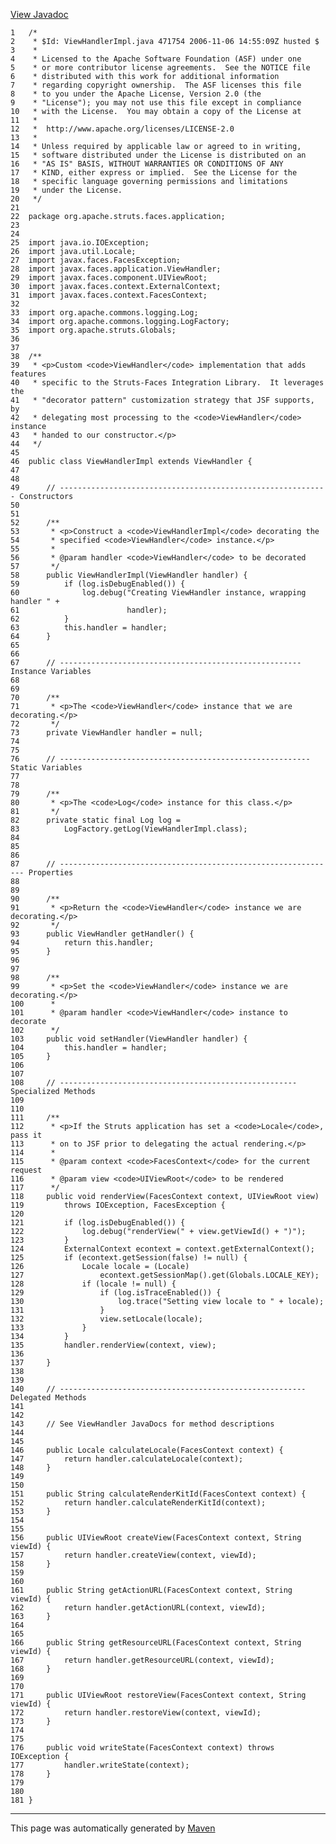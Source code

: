 [View Javadoc](../../../../../../apidocs/org/apache/struts/faces/application/ViewHandlerImpl.html.md)


    1   /*
    2    * $Id: ViewHandlerImpl.java 471754 2006-11-06 14:55:09Z husted $
    3    *
    4    * Licensed to the Apache Software Foundation (ASF) under one
    5    * or more contributor license agreements.  See the NOTICE file
    6    * distributed with this work for additional information
    7    * regarding copyright ownership.  The ASF licenses this file
    8    * to you under the Apache License, Version 2.0 (the
    9    * "License"); you may not use this file except in compliance
    10   * with the License.  You may obtain a copy of the License at
    11   *
    12   *  http://www.apache.org/licenses/LICENSE-2.0
    13   *
    14   * Unless required by applicable law or agreed to in writing,
    15   * software distributed under the License is distributed on an
    16   * "AS IS" BASIS, WITHOUT WARRANTIES OR CONDITIONS OF ANY
    17   * KIND, either express or implied.  See the License for the
    18   * specific language governing permissions and limitations
    19   * under the License.
    20   */
    21  
    22  package org.apache.struts.faces.application;
    23  
    24  
    25  import java.io.IOException;
    26  import java.util.Locale;
    27  import javax.faces.FacesException;
    28  import javax.faces.application.ViewHandler;
    29  import javax.faces.component.UIViewRoot;
    30  import javax.faces.context.ExternalContext;
    31  import javax.faces.context.FacesContext;
    32  
    33  import org.apache.commons.logging.Log;
    34  import org.apache.commons.logging.LogFactory;
    35  import org.apache.struts.Globals;
    36  
    37  
    38  /**
    39   * <p>Custom <code>ViewHandler</code> implementation that adds features
    40   * specific to the Struts-Faces Integration Library.  It leverages the
    41   * "decorator pattern" customization strategy that JSF supports, by
    42   * delegating most processing to the <code>ViewHandler</code> instance
    43   * handed to our constructor.</p>
    44   */
    45  
    46  public class ViewHandlerImpl extends ViewHandler {
    47  
    48  
    49      // ------------------------------------------------------------ Constructors
    50  
    51  
    52      /**
    53       * <p>Construct a <code>ViewHandlerImpl</code> decorating the
    54       * specified <code>ViewHandler</code> instance.</p>
    55       *
    56       * @param handler <code>ViewHandler</code> to be decorated
    57       */
    58      public ViewHandlerImpl(ViewHandler handler) {
    59          if (log.isDebugEnabled()) {
    60              log.debug("Creating ViewHandler instance, wrapping handler " +
    61                        handler);
    62          }
    63          this.handler = handler;
    64      }
    65  
    66  
    67      // ------------------------------------------------------ Instance Variables
    68  
    69  
    70      /**
    71       * <p>The <code>ViewHandler</code> instance that we are decorating.</p>
    72       */
    73      private ViewHandler handler = null;
    74  
    75  
    76      // -------------------------------------------------------- Static Variables
    77  
    78  
    79      /**
    80       * <p>The <code>Log</code> instance for this class.</p>
    81       */
    82      private static final Log log =
    83          LogFactory.getLog(ViewHandlerImpl.class);
    84  
    85  
    86  
    87      // -------------------------------------------------------------- Properties
    88  
    89  
    90      /**
    91       * <p>Return the <code>ViewHandler</code> instance we are decorating.</p>
    92       */
    93      public ViewHandler getHandler() {
    94          return this.handler;
    95      }
    96  
    97  
    98      /**
    99       * <p>Set the <code>ViewHandler</code> instance we are decorating.</p>
    100      *
    101      * @param handler <code>ViewHandler</code> instance to decorate
    102      */
    103     public void setHandler(ViewHandler handler) {
    104         this.handler = handler;
    105     }
    106 
    107 
    108     // ----------------------------------------------------- Specialized Methods
    109 
    110 
    111     /**
    112      * <p>If the Struts application has set a <code>Locale</code>, pass it
    113      * on to JSF prior to delegating the actual rendering.</p>
    114      *
    115      * @param context <code>FacesContext</code> for the current request
    116      * @param view <code>UIViewRoot</code> to be rendered
    117      */
    118     public void renderView(FacesContext context, UIViewRoot view)
    119         throws IOException, FacesException {
    120 
    121         if (log.isDebugEnabled()) {
    122             log.debug("renderView(" + view.getViewId() + ")");
    123         }
    124         ExternalContext econtext = context.getExternalContext();
    125         if (econtext.getSession(false) != null) {
    126             Locale locale = (Locale)
    127                 econtext.getSessionMap().get(Globals.LOCALE_KEY);
    128             if (locale != null) {
    129                 if (log.isTraceEnabled()) {
    130                     log.trace("Setting view locale to " + locale);
    131                 }
    132                 view.setLocale(locale);
    133             }
    134         }
    135         handler.renderView(context, view);
    136 
    137     }
    138 
    139 
    140     // ------------------------------------------------------- Delegated Methods
    141 
    142 
    143     // See ViewHandler JavaDocs for method descriptions
    144 
    145 
    146     public Locale calculateLocale(FacesContext context) {
    147         return handler.calculateLocale(context);
    148     }
    149 
    150 
    151     public String calculateRenderKitId(FacesContext context) {
    152         return handler.calculateRenderKitId(context);
    153     }
    154 
    155 
    156     public UIViewRoot createView(FacesContext context, String viewId) {
    157         return handler.createView(context, viewId);
    158     }
    159 
    160 
    161     public String getActionURL(FacesContext context, String viewId) {
    162         return handler.getActionURL(context, viewId);
    163     }
    164 
    165 
    166     public String getResourceURL(FacesContext context, String viewId) {
    167         return handler.getResourceURL(context, viewId);
    168     }
    169 
    170 
    171     public UIViewRoot restoreView(FacesContext context, String viewId) {
    172         return handler.restoreView(context, viewId);
    173     }
    174 
    175 
    176     public void writeState(FacesContext context) throws IOException {
    177         handler.writeState(context);
    178     }
    179 
    180 
    181 }

------------------------------------------------------------------------

This page was automatically generated by [Maven](http://maven.apache.org/)
